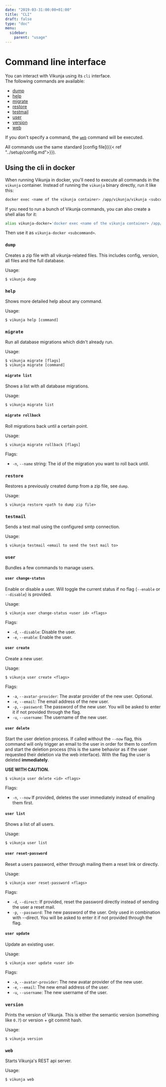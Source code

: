 ```yaml
---
date: "2019-03-31:00:00+01:00"
title: "CLI"
draft: false
type: "doc"
menu:
  sidebar:
    parent: "usage"
---
```


# Command line interface

You can interact with Vikunja using its `cli` interface.<br />
The following commands are available:

* [dump](#dump)
* [help](#help)
* [migrate](#migrate)
* [restore](#restore)
* [testmail](#testmail)
* [user](#user)
* [version](#version)
* [web](#web)

If you don't specify a command, the [`web`](#web) command will be executed.

All commands use the same standard [config file]({{< ref "../setup/config.md">}}).

## Using the cli in docker

When running Vikunja in docker, you'll need to execute all commands in the `vikunja` container.
Instead of running the `vikunja` binary directly, run it like this:

```sh
docker exec <name of the vikunja container> /app/vikunja/vikunja <subcommand>
```

If you need to run a bunch of Vikunja commands, you can also create a shell alias for it:

```sh
alias vikunja-docker='docker exec <name of the vikunja container> /app/vikunja/vikunja'
```

Then use it as `vikunja-docker <subcommand>`.

### `dump`

Creates a zip file with all vikunja-related files.
This includes config, version, all files and the full database.

Usage:
```
$ vikunja dump
```

### `help`

Shows more detailed help about any command.

Usage:

```
$ vikunja help [command]
```

### `migrate`

Run all database migrations which didn't already run.

Usage:
```
$ vikunja migrate [flags]
$ vikunja migrate [command]
```

#### `migrate list`

Shows a list with all database migrations.

Usage:
```
$ vikunja migrate list
```

#### `migrate rollback`

Roll migrations back until a certain point.

Usage:
```
$ vikunja migrate rollback [flags]
```

Flags:
* `-n`, `--name` string: The id of the migration you want to roll back until.

### `restore`

Restores a previously created dump from a zip file, see `dump`.

Usage:
```
$ vikunja restore <path to dump zip file>
```

### `testmail`

Sends a test mail using the configured smtp connection.

Usage:
```
$ vikunja testmail <email to send the test mail to>
```

### `user`

Bundles a few commands to manage users.

#### `user change-status`

Enable or disable a user. Will toggle the current status if no flag (`--enable` or `--disable`) is provided.

Usage:
```
$ vikunja user change-status <user id> <flags>
```

Flags:
* `-d`, `--disable`: Disable the user.
* `-e`, `--enable`: Enable the user.

#### `user create`

Create a new user.

Usage:
```
$ vikunja user create <flags>
```

Flags:
* `-a`, `--avatar-provider`: The avatar provider of the new user. Optional.
* `-e`, `--email`: The email address of the new user.
* `-p`, `--password`: The password of the new user. You will be asked to enter it if not provided through the flag.
* `-u`, `--username`: The username of the new user.

#### `user delete`

Start the user deletion process.
If called without the `--now` flag, this command will only trigger an email to the user in order for them to confirm and start the deletion process (this is the same behavior as if the user requested their deletion via the web interface).
With the flag the user is deleted **immediately**.

**USE WITH CAUTION.**

```
$ vikunja user delete <id> <flags>
```

Flags:
* `-n`, `--now` If provided, deletes the user immediately instead of emailing them first.

#### `user list`

Shows a list of all users.

Usage:
```
$ vikunja user list
```

#### `user reset-password`

Reset a users password, either through mailing them a reset link or directly.

Usage:
```
$ vikunja user reset-password <flags>
```

Flags:
* `-d`, `--direct`: If provided, reset the password directly instead of sending the user a reset mail.
* `-p`, `--password`: The new password of the user. Only used in combination with --direct. You will be asked to enter it if not provided through the flag.

#### `user update`

Update an existing user.

Usage:
```
$ vikunja user update <user id>
```

Flags:
* `-a`, `--avatar-provider`: The new avatar provider of the new user.
* `-e`, `--email`: The new email address of the user.
* `-u`, `--username`: The new username of the user.

### `version`

Prints the version of Vikunja.
This is either the semantic version (something like `0.7`) or version + git commit hash.

Usage:
```
$ vikunja version
```

### `web`

Starts Vikunja's REST api server.

Usage:
```
$ vikunja web
```
